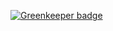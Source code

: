 

[![Greenkeeper badge](https://badges.greenkeeper.io/kupibilet-frontend/moment.svg)](https://greenkeeper.io/)